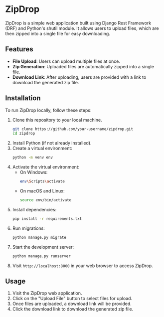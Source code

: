 # ZipDrop

ZipDrop is a simple web application built using Django Rest Framework (DRF) and Python's shutil module. It allows users to upload files, which are then zipped into a single file for easy downloading.

## Features

- **File Upload**: Users can upload multiple files at once.
- **Zip Generation**: Uploaded files are automatically zipped into a single file.
- **Download Link**: After uploading, users are provided with a link to download the generated zip file.

## Installation

To run ZipDrop locally, follow these steps:

1. Clone this repository to your local machine.
    ```bash
    git clone https://github.com/your-username/zipdrop.git
    cd zipdrop
    ```
2. Install Python (if not already installed).
3. Create a virtual environment:
    ```bash
    python -m venv env
    ```
4. Activate the virtual environment:
    - On Windows: 
        ```bash
        env\Scripts\activate
        ```
    - On macOS and Linux: 
        ```bash
        source env/bin/activate
        ```
5. Install dependencies:
    ```bash
    pip install -r requirements.txt
    ```
6. Run migrations:
    ```bash
    python manage.py migrate
    ```
7. Start the development server:
    ```bash
    python manage.py runserver
    ```
8. Visit `http://localhost:8000` in your web browser to access ZipDrop.

## Usage

1. Visit the ZipDrop web application.
2. Click on the "Upload File" button to select files for upload.
3. Once files are uploaded, a download link will be provided.
4. Click the download link to download the generated zip file.

